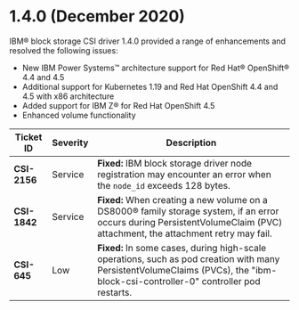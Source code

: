 # 1.4.0 (December 2020)

IBM® block storage CSI driver 1.4.0 provided a range of enhancements and resolved the following issues:

-   New IBM Power Systems™ architecture support for Red Hat® OpenShift® 4.4 and 4.5
-   Additional support for Kubernetes 1.19 and Red Hat OpenShift 4.4 and 4.5 with x86 architecture
-   Added support for IBM Z® for Red Hat OpenShift 4.5
-   Enhanced volume functionality

|Ticket ID|Severity|Description|
|---------|--------|-----------|
|**CSI-2156**|Service|**Fixed:** IBM block storage driver node registration may encounter an error when the `node_id` exceeds 128 bytes.|
|**CSI-1842**|Service|**Fixed:** When creating a new volume on a DS8000® family storage system, if an error occurs during PersistentVolumeClaim (PVC) attachment, the attachment retry may fail.|
|**CSI-645**|Low|**Fixed:** In some cases, during high-scale operations, such as pod creation with many PersistentVolumeClaims (PVCs), the "ibm-block-csi-controller-0" controller pod restarts.|


